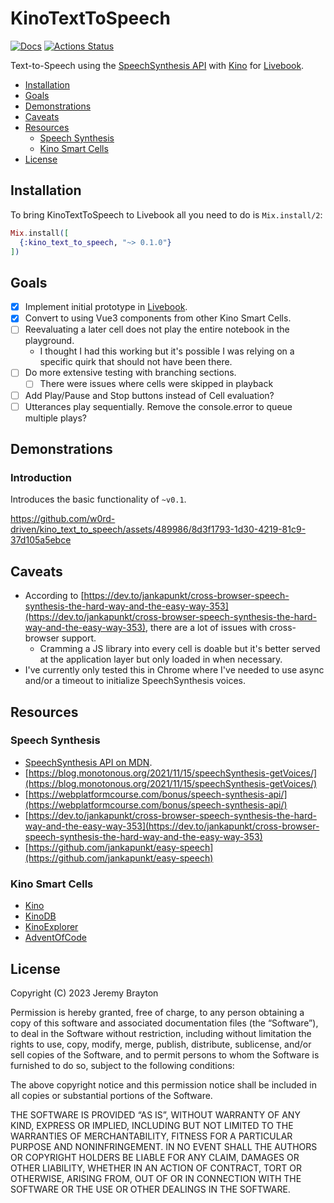 # KinoTextToSpeech

[![Docs](https://img.shields.io/badge/hex.pm-docs-8e7ce6.svg)](https://hexdocs.pm/kino_text_to_speech)
[![Actions Status](https://github.com/w0rd-driven/kino_text_to_speech/workflows/Test/badge.svg)](https://github.com/w0rd-driven/kino_text_to_speech/actions)

Text-to-Speech using the [SpeechSynthesis API](https://developer.mozilla.org/en-US/docs/Web/API/SpeechSynthesis)
with [Kino](https://github.com/livebook-dev/kino)
for [Livebook](https://github.com/livebook-dev/livebook).

* [Installation](#installation)
* [Goals](#goals)
* [Demonstrations](#demonstrations)
* [Caveats](#caveats)
* [Resources](#resources)
    * [Speech Synthesis](#speech-synthesis)
    * [Kino Smart Cells](#kino-smart-cells)
* [License](#license)

## Installation

To bring KinoTextToSpeech to Livebook all you need to do is `Mix.install/2`:

```elixir
Mix.install([
  {:kino_text_to_speech, "~> 0.1.0"}
])
```

## Goals

* [x] Implement initial prototype in [Livebook](notebooks/prototype.livemd).
* [x] Convert to using Vue3 components from other Kino Smart Cells.
* [ ] Reevaluating a later cell does not play the entire notebook in the playground.
    * I thought I had this working but it's possible I was relying on a specific quirk that should not have been there.
* [ ] Do more extensive testing with branching sections.
    * [ ] There were issues where cells were skipped in playback
* [ ] Add Play/Pause and Stop buttons instead of Cell evaluation?
* [ ] Utterances play sequentially. Remove the console.error to queue multiple plays?

## Demonstrations

### Introduction

Introduces the basic functionality of `~v0.1`.

https://github.com/w0rd-driven/kino_text_to_speech/assets/489986/8d3f1793-1d30-4219-81c9-37d105a5ebce

## Caveats

* According to [https://dev.to/jankapunkt/cross-browser-speech-synthesis-the-hard-way-and-the-easy-way-353](https://dev.to/jankapunkt/cross-browser-speech-synthesis-the-hard-way-and-the-easy-way-353), there are a lot of issues with cross-browser support.
    * Cramming a JS library into every cell is doable but it's better served at the application layer but only loaded in when necessary.
* I've currently only tested this in Chrome where I've needed to use async and/or a timeout to initialize SpeechSynthesis voices.

## Resources

### Speech Synthesis

* [SpeechSynthesis API on MDN](https://developer.mozilla.org/en-US/docs/Web/API/SpeechSynthesis).
* [https://blog.monotonous.org/2021/11/15/speechSynthesis-getVoices/](https://blog.monotonous.org/2021/11/15/speechSynthesis-getVoices/)
* [https://webplatformcourse.com/bonus/speech-synthesis-api/](https://webplatformcourse.com/bonus/speech-synthesis-api/)
* [https://dev.to/jankapunkt/cross-browser-speech-synthesis-the-hard-way-and-the-easy-way-353](https://dev.to/jankapunkt/cross-browser-speech-synthesis-the-hard-way-and-the-easy-way-353)
* [https://github.com/jankapunkt/easy-speech](https://github.com/jankapunkt/easy-speech)

### Kino Smart Cells

* [Kino](https://github.com/livebook-dev/kino)
* [KinoDB](https://github.com/livebook-dev/kino_db/)
* [KinoExplorer](https://github.com/livebook-dev/kino_explorer)
* [AdventOfCode](https://github.com/nettinho/smaoc/)

## License

Copyright (C) 2023 Jeremy Brayton

Permission is hereby granted, free of charge, to any person obtaining a copy
of this software and associated documentation files (the “Software”), to deal
in the Software without restriction, including without limitation the rights
to use, copy, modify, merge, publish, distribute, sublicense, and/or sell copies
of the Software, and to permit persons to whom the Software is furnished to do
so, subject to the following conditions:

The above copyright notice and this permission notice shall be included in all
copies or substantial portions of the Software.

THE SOFTWARE IS PROVIDED “AS IS”, WITHOUT WARRANTY OF ANY KIND, EXPRESS OR IMPLIED,
INCLUDING BUT NOT LIMITED TO THE WARRANTIES OF MERCHANTABILITY, FITNESS FOR A
PARTICULAR PURPOSE AND NONINFRINGEMENT. IN NO EVENT SHALL THE AUTHORS OR COPYRIGHT
HOLDERS BE LIABLE FOR ANY CLAIM, DAMAGES OR OTHER LIABILITY, WHETHER IN AN ACTION
OF CONTRACT, TORT OR OTHERWISE, ARISING FROM, OUT OF OR IN CONNECTION WITH THE
SOFTWARE OR THE USE OR OTHER DEALINGS IN THE SOFTWARE.
